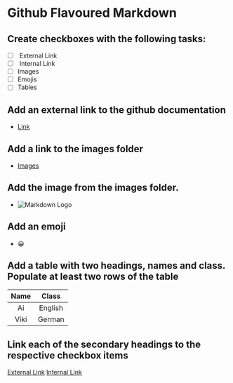 # Github Flavoured Markdown
## Create checkboxes with the following tasks:
* [ ] <a name="ExternalLink"> </a> External Link
* [ ] <a name="InternalLink"> </a> Internal Link
* [ ] Images
* [ ] Emojis
* [ ] Tables
## Add an external link to the github documentation 

- [Link](https://help.github.com/en)

## Add a link to the images folder

- [Images](https://github.com/FBW-23-E10/013-bdl-github-flavoured-markdown-AiTrinh303/tree/main/images)

## Add the image from the images folder.
- ![Markdown Logo](https://github.com/FBW-23-E10/013-bdl-github-flavoured-markdown-Hafezalaa/blob/main/images/logo.png)

## Add an emoji
- 	:grinning:

## Add a table with two headings, names and class. Populate at least two rows of the table
| Name | Class         | 
| :--: | :-----------: | 
| Ai   | English       | 
| Viki | German        | 

## Link each of the secondary headings to the respective checkbox items
[External Link](#ExternalLink)
[Internal Link](#InternalLink)
